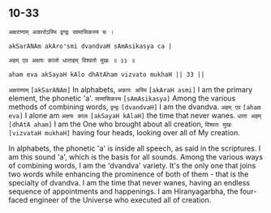 ## 10-33


```shloka-sa
अक्षराणाम् अकारोऽस्मि द्वन्द्वः सामासिकस्य च ।
```
```shloka-sa-hk
akSarANAm akAro'smi dvandvaH sAmAsikasya ca |
```
```shloka-sa
अहम् एव अक्षयः कालो धाताहम् विश्वतो मुखः ॥ ३३ ॥
```
```shloka-sa-hk
aham eva akSayaH kAlo dhAtAham vizvato mukhaH || 33 ||
```

`अक्षराणाम्` `[akSarANAm]` In alphabets, `अकारः अस्मि` `[akAraH asmi]` I am the primary element, the phonetic 'a'. `सामासिकस्य` `[sAmAsikasya]` Among the various methods of combining words, `द्वन्द्वः` `[dvandvaH]` I am the dvandva. `अहम् एव` `[aham eva]` I alone am `अक्षयः कालः` `[akSayaH kAlaH]` the time that never wanes. `धाता अहम्` `[dhAtA aham]` I am the One who brought about all creation, `विश्वतः मुखः` `[vizvataH mukhaH]` having four heads, looking over all of My creation.

In alphabets, the phonetic 'a' is inside all speech, as said in the scriptures. I am this sound 'a', which is the basis for all sounds.
Among the various ways of combining words, I am the 'dvandva' variety. It's the only one that joins two words while enhancing the prominence of both of them - that is the specialty of dvandva. 
I am the time that never wanes, having an endless sequence of appointments and happenings. 
I am Hiranyagarbha, the four-faced engineer of the Universe who executed all of creation.

